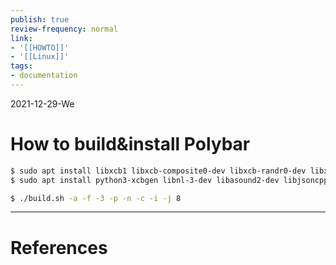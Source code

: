 ```yaml
---
publish: true
review-frequency: normal
link:
- '[[HOWTO]]'
- '[[Linux]]'
tags:
- documentation
---
```

2021-12-29-We

# How to build&install Polybar

```bash
$ sudo apt install libxcb1 libxcb-composite0-dev libxcb-randr0-dev libxcb1-dev libxcb-xrm0-dev libxcb-icccm4-dev  libxcb-ewmh-dev libxcb-util-dev libxcb-util-dev libxcb-image0-dev libxcb-xkb-dev 
$ sudo apt install python3-xcbgen libnl-3-dev libasound2-dev libjsoncpp-dev libcairo2-dev libcurl4-openssl-dev
```

```bash
$ ./build.sh -a -f -3 -p -n -c -i -j 8
```

---
# References